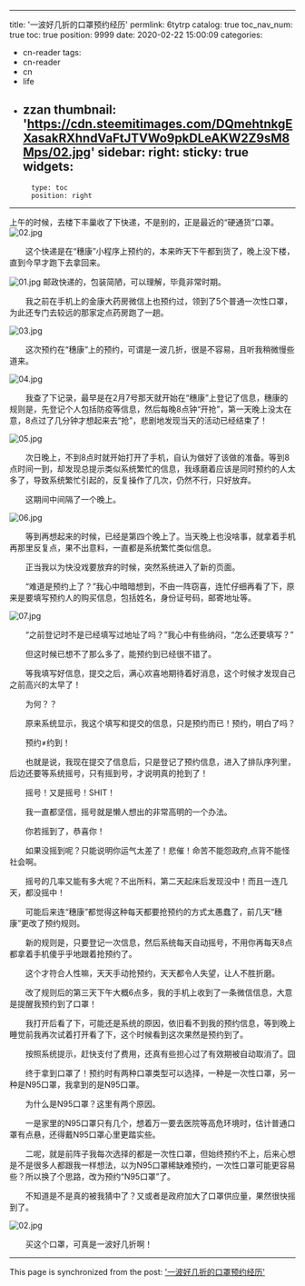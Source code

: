 
---
title: '一波好几折的口罩预约经历'
permlink: 6tytrp
catalog: true
toc_nav_num: true
toc: true
position: 9999
date: 2020-02-22 15:00:09
categories:
- cn-reader
tags:
- cn-reader
- cn
- life
- zzan
thumbnail: 'https://cdn.steemitimages.com/DQmehtnkgEXasakRXhndVaFtJTVWo9pkDLeAKW2Z9sM8Mps/02.jpg'
sidebar:
    right:
        sticky: true
widgets:
    -
        type: toc
        position: right
---


上午的时候，去楼下丰巢收了下快递，不是别的，正是最近的“硬通货”口罩。
![02.jpg](https://cdn.steemitimages.com/DQmehtnkgEXasakRXhndVaFtJTVWo9pkDLeAKW2Z9sM8Mps/02.jpg)

　　这个快递是在“穗康”小程序上预约的，本来昨天下午都到货了，晚上没下楼，直到今早才跑下去拿回来。

![01.jpg](https://cdn.steemitimages.com/DQmRbA8k51rTyBcn9rsTNrWRDXuSRZjbngMdEW8uPTCVmMK/01.jpg)
邮政快递的，包装简陋，可以理解，毕竟非常时期。

　　我之前在手机上的金康大药房微信上也预约过，领到了5个普通一次性口罩，为此还专门去较远的那家定点药房跑了一趟。

![03.jpg](https://cdn.steemitimages.com/DQmXuEgNoXh8tRFzm9LF61mTRyrS8PpPcFJS7EqnHW5hNz2/03.jpg)



　　这次预约在“穗康”上的预约，可谓是一波几折，很是不容易，且听我稍微慢些道来。

![04.jpg](https://cdn.steemitimages.com/DQmcSaBjpuj3NYfVjsoS2PYjerPHd7ysfTXkwtNtsPBvtnF/04.jpg)


　　我查了下记录，最早是在2月7号那天就开始在“穗康”上登记了信息，穗康的规则是，先登记个人包括防疫等信息，然后每晚8点钟“开抢”，第一天晚上没太在意，8点过了几分钟才想起来去“抢”，悲剧地发现当天的活动已经结束了！

![05.jpg](https://cdn.steemitimages.com/DQmPymECVnqsDjZeq28tkV1AidR1fDwnPv3CJEopDgNt1gY/05.jpg)

　　次日晚上，不到8点时就开始打开了手机，自认为做好了该做的准备。等到8点时间一到，却发现总提示类似系统繁忙的信息，我琢磨着应该是同时预约的人太多了，导致系统繁忙引起的，反复操作了几次，仍然不行，只好放弃。

　　这期间中间隔了一个晚上。

![06.jpg](https://cdn.steemitimages.com/DQmRpiBK65gvMoxzNHagzvGUTrP6YaWwxBz9mQijKHh2mBY/06.jpg)

　　等到再想起来的时候，已经是第四个晚上了。当天晚上也没啥事，就拿着手机再那里反复点，果不出意料，一直都是系统繁忙类似信息。

　　正当我以为快没戏要放弃的时候，突然系统进入了新的页面。

　　“难道是预约上了？”我心中暗暗想到，不由一阵窃喜，连忙仔细再看了下，原来是要填写预约人的购买信息，包括姓名，身份证号码，邮寄地址等。

![07.jpg](https://cdn.steemitimages.com/DQmS2ab5cf5NnjQdxdDE5k26S2URETNm8t63kocXCuPXT77/07.jpg)

　　“之前登记时不是已经填写过地址了吗？”我心中有些纳闷，“怎么还要填写？”

　　但这时候已想不了那么多了，能预约到已经很不错了。

　　等我填写好信息，提交之后，满心欢喜地期待着好消息，这个时候才发现自己之前高兴的太早了！

　　为何？？

　　原来系统显示，我这个填写和提交的信息，只是预约而已！预约，明白了吗？

　　预约≠约到！

　　也就是说，我现在提交了信息后，只是登记了预约信息，进入了排队序列里，后边还要等系统摇号，只有摇到号，才说明真的抢到了！

　　摇号！又是摇号！SHIT！

　　我一直都坚信，摇号就是懒人想出的非常高明的一个办法。

　　你若摇到了，恭喜你！

　　如果没摇到呢？只能说明你运气太差了！悲催！命苦不能怨政府,点背不能怪社会啊。

　　摇号的几率又能有多大呢？不出所料，第二天起床后发现没中！而且一连几天，都没摇中！

　　可能后来连“穗康”都觉得这种每天都要抢预约的方式太愚蠢了，前几天“穗康”更改了预约规则。

　　新的规则是，只要登记一次信息，然后系统每天自动摇号，不用你再每天8点都拿着手机傻乎乎地跟着抢预约了。

　　这个才符合人性嘛，天天手动抢预约，天天都令人失望，让人不胜折磨。

　　改了规则后的第三天下午大概6点多，我的手机上收到了一条微信信息，大意是提醒我预约到了口罩！

　　我打开后看了下，可能还是系统的原因，依旧看不到我的预约信息，等到晚上睡觉前我再次试着打开看了下，这个时候看到这次果然是预约到了。

　　按照系统提示，赶快支付了费用，还真有些担心过了有效期被自动取消了。囧

　　终于拿到口罩了！预约时有两种口罩类型可以选择，一种是一次性口罩，另一种是N95口罩，我拿到的是N95口罩。

　　为什么是N95口罩？这里有两个原因。

　　一是家里的N95口罩只有几个，想着万一要去医院等高危环境时，估计普通口罩有点悬，还得戴N95口罩心里更踏实些。

　　二呢，就是前阵子我每次选择的都是一次性口罩，但始终预约不上，后来心想是不是很多人都跟我一样想法，以为N95口罩稀缺难预约，一次性口罩可能更容易些？所以换了个思路，改为预约“N95口罩”了。

　　不知道是不是真的被我猜中了？又或者是政府加大了口罩供应量，果然很快摇到了。

![02.jpg](https://cdn.steemitimages.com/DQmehtnkgEXasakRXhndVaFtJTVWo9pkDLeAKW2Z9sM8Mps/02.jpg)

　　买这个口罩，可真是一波好几折啊！

- - -

This page is synchronized from the post: ['一波好几折的口罩预约经历'](https://steemit.com/@rivalhw/6tytrp)
